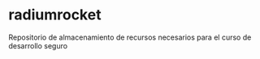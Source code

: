 # radiumrocket
Repositorio de almacenamiento de recursos necesarios para el curso de desarrollo seguro
